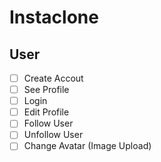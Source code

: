 # Instaclone

## User

- [ ] Create Accout 
- [ ] See Profile
- [ ] Login
- [ ] Edit Profile
- [ ] Follow User
- [ ] Unfollow User
- [ ] Change Avatar (Image Upload)